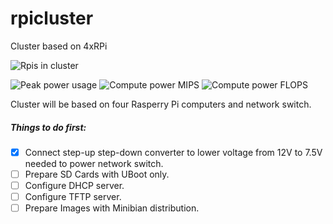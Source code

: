 # rpicluster
Cluster based on 4xRPi

![Rpis in cluster](https://img.shields.io/badge/rpi%20count-4-green.svg)

![Peak power usage](https://img.shields.io/badge/peak%20power%20usage-UNKNW%20W-red.svg)
![Compute power MIPS](https://img.shields.io/badge/compute%20power-UNKNW%20MIPS-red.svg)
![Compute power FLOPS](https://img.shields.io/badge/compute%20power-UNKNW%20FLOPS-red.svg)


Cluster will be based on four Rasperry Pi computers and network switch.

##### Things to do first:
- [x] Connect step-up step-down converter to lower voltage from 12V to 7.5V needed to power network switch.
- [ ] Prepare SD Cards with UBoot only.
- [ ] Configure DHCP server.
- [ ] Configure TFTP server.
- [ ] Prepare Images with Minibian distribution.
